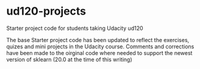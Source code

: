 ud120-projects
==============

Starter project code for students taking Udacity ud120

The base Starter project code has been updated to reflect the exercises, quizes and mini projects in the Udacity course. Comments and corrections have been made to the oirginal code where needed to support the newest version of sklearn (20.0 at the time of this writing)
